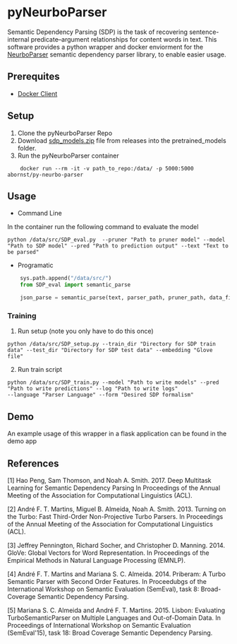 # pyNeurboParser
Semantic Dependency Parsing (SDP) is the task of recovering sentence-internal predicate–argument relationships for content words in text. This software provides a python wrapper and docker enviorment for the [NeurboParser](https://github.com/Noahs-ARK/NeurboParser) semantic dependency parser library, to enable easier usage. 

## Prerequites

- [Docker Client](https://www.docker.com/)

## Setup

1. Clone the pyNeurboParser Repo
2. Download [sdp_models.zip](https://github.com/aribornstein/pyNeurboParser/releases/download/v0.0.1/sdp_models.zip) file from releases into the pretrained_models folder. 
3. Run the pyNeurboParser container
```
	docker run --rm -it -v path_to_repo:/data/ -p 5000:5000 abornst/py-neurbo-parser
```

## Usage 
- Command Line

In the container run the following command to evaluate the model

```
python /data/src/SDP_eval.py  --pruner "Path to pruner model" --model "Path to SDP model" --pred "Path to prediction output" --text "Text to be parsed"
```

- Programatic

```python
    sys.path.append("/data/src/")
    from SDP_eval import semantic_parse

    json_parse = semantic_parse(text, parser_path, pruner_path, data_file, model_path, prediction_path)
```

### Training    
1. Run setup (note you only have to do this once)

```
python /data/src/SDP_setup.py --train_dir "Directory for SDP train data" --test_dir "Directory for SDP test data" --embedding "Glove file"
```

2. Run train script 
```
python /data/src/SDP_train.py --model "Path to write models" --pred "Path to write predictions" --log "Path to write logs"
--language "Parser Language" --form "Desired SDP formalism"
```

## Demo
An example usage of this wrapper in a flask application can be found in the demo app

## References
	
[1] Hao Peng, Sam Thomson, and Noah A. Smith. 2017. 
Deep Multitask Learning for Semantic Dependency Parsing
In Proceedings of the Annual Meeting of the Association for Computational Linguistics (ACL).
	
[2] André F. T. Martins, Miguel B. Almeida, Noah A. Smith. 2013. 
Turning on the Turbo: Fast Third-Order Non-Projective Turbo Parsers. 
In Proceedings of the Annual Meeting of the Association for Computational Linguistics (ACL).
	
[3] Jeffrey Pennington, Richard Socher, and Christopher D. Manning. 2014. 
GloVe: Global Vectors for Word Representation. 
In Proceedings of the Empirical Methods in Natural Language Processing (EMNLP).

[4] André F. T. Martins and Mariana S. C. Almeida. 2014.
Priberam: A Turbo Semantic Parser with Second Order Features.
In Proceedubgs of the International Workshop on Semantic Evaluation (SemEval), task 8: Broad-Coverage Semantic Dependency Parsing.

[5] Mariana S. C. Almeida and André F. T. Martins. 2015.
Lisbon: Evaluating TurboSemanticParser on Multiple Languages and Out-of-Domain Data.
In Proceedings of International Workshop on Semantic Evaluation (SemEval'15), task 18: Broad Coverage Semantic Dependency Parsing.
